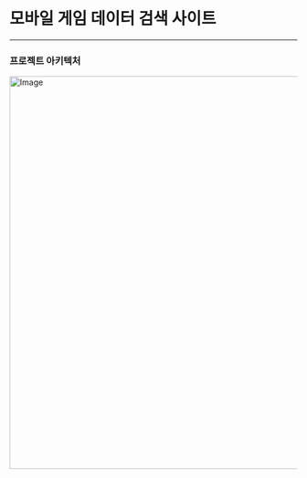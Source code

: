 # 모바일 게임 데이터 검색 사이트

***

### 프로젝트 아키텍처
<img width="1252" height="689" alt="Image" src="https://github.com/user-attachments/assets/fb0a84ac-e305-4cdc-a679-aa1b94fa81a7" />
